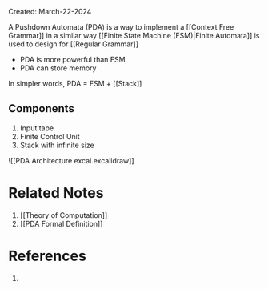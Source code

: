 Created: March-22-2024

A Pushdown Automata (PDA) is a way to implement a [[Context Free Grammar]] in a similar way [[Finite State Machine (FSM)|Finite Automata]] is used to design for [[Regular Grammar]]

- PDA is more powerful than FSM
- PDA can store memory

In simpler words, PDA = FSM + [[Stack]]
## Components

1. Input tape
2. Finite Control Unit
3. Stack with infinite size

![[PDA Architecture excal.excalidraw]]

# Related Notes

1. [[Theory of Computation]]
2. [[PDA Formal Definition]]
# References

1. 